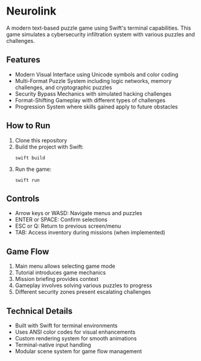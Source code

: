 # Neurolink

A modern text-based puzzle game using Swift's terminal capabilities. This game simulates a cybersecurity infiltration system with various puzzles and challenges.

## Features

- Modern Visual Interface using Unicode symbols and color coding
- Multi-Format Puzzle System including logic networks, memory challenges, and cryptographic puzzles
- Security Bypass Mechanics with simulated hacking challenges
- Format-Shifting Gameplay with different types of challenges
- Progression System where skills gained apply to future obstacles

## How to Run

1. Clone this repository
2. Build the project with Swift:
   ```
   swift build
   ```
3. Run the game:
   ```
   swift run
   ```

## Controls

- Arrow keys or WASD: Navigate menus and puzzles
- ENTER or SPACE: Confirm selections
- ESC or Q: Return to previous screen/menu
- TAB: Access inventory during missions (when implemented)

## Game Flow

1. Main menu allows selecting game mode
2. Tutorial introduces game mechanics
3. Mission briefing provides context
4. Gameplay involves solving various puzzles to progress
5. Different security zones present escalating challenges

## Technical Details

- Built with Swift for terminal environments
- Uses ANSI color codes for visual enhancements
- Custom rendering system for smooth animations
- Terminal-native input handling
- Modular scene system for game flow management